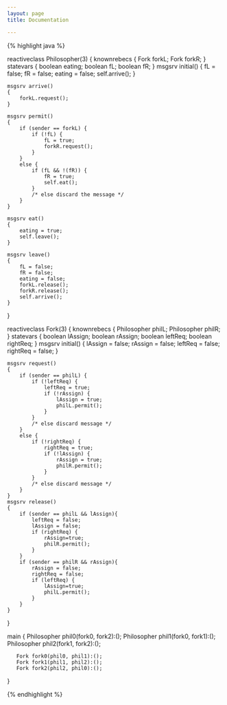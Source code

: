 ```yaml
---
layout: page
title: Documentation

---
```

{% highlight java %}


reactiveclass Philosopher(3)
{
	knownrebecs
	{
		Fork forkL;
		Fork forkR;
	}
	statevars
	{
		boolean eating;
		boolean fL;
		boolean fR;
	}
	msgsrv initial()
	{
		fL = false;
		fR = false;
		eating = false;
		self.arrive();
	}

	msgsrv arrive()
	{
		forkL.request();
	}

	msgsrv permit()
	{
		if (sender == forkL) {
			if (!fL) {
				fL = true;
				forkR.request();
			}
		}
		else {
			if (fL && !(fR)) {
				fR = true;
				self.eat();
			}
			/* else discard the message */
		}
	}

	msgsrv eat()
	{
		eating = true;
		self.leave();
	}

	msgsrv leave()
	{
		fL = false;
		fR = false;
		eating = false;
		forkL.release();
		forkR.release();
		self.arrive();
	}
}

reactiveclass Fork(3)
{
	knownrebecs
	{
		Philosopher philL;
		Philosopher philR;
	}
	statevars
	{
		boolean lAssign;
		boolean rAssign;
		boolean leftReq;
		boolean rightReq;
	}
	msgsrv initial()
	{
		lAssign = false;
		rAssign = false;
		leftReq = false;
		rightReq = false;
	}

	msgsrv request()
	{
		if (sender == philL) {
			if (!leftReq) {
				leftReq = true;
				if (!rAssign) {
					lAssign = true;
					philL.permit();
				}
			}
			/* else discard message */
		}
		else {
			if (!rightReq) {
				rightReq = true;
				if (!lAssign) {
					rAssign = true;
					philR.permit();
				}
			}
			/* else discard message */
		}
	}
	msgsrv release()
	{
		if (sender == philL && lAssign){
			leftReq = false;
			lAssign = false;
			if (rightReq) {
				rAssign=true;
				philR.permit();
			}
		}
		if (sender == philR && rAssign){
			rAssign = false;
			rightReq = false;
			if (leftReq) {
				lAssign=true;
				philL.permit();
			}
		}
	}
}

main
{
       Philosopher phil0(fork0, fork2):();
       Philosopher phil1(fork0, fork1):();
       Philosopher phil2(fork1, fork2):();

       Fork fork0(phil0, phil1):();
       Fork fork1(phil1, phil2):();
       Fork fork2(phil2, phil0):();
}


{% endhighlight %}
